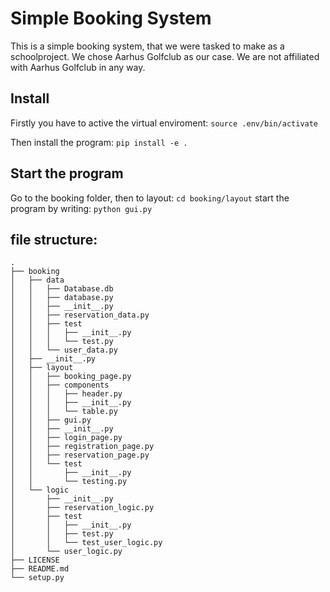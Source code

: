 # Simple Booking System
This is a simple booking system, that we were tasked to make as a schoolproject. We chose Aarhus Golfclub as our case. We are not affiliated with Aarhus Golfclub in any way.



## Install
Firstly you have to active the virtual enviroment:
```source .env/bin/activate```

Then install the program:
```pip install -e .```


## Start the program
Go to the booking folder, then to layout:
```cd booking/layout```
start the program by writing: 
```python gui.py```

## file structure:
```
.
├── booking
│   ├── data
│   │   ├── Database.db
│   │   ├── database.py
│   │   ├── __init__.py
│   │   ├── reservation_data.py
│   │   ├── test
│   │   │   ├── __init__.py
│   │   │   └── test.py
│   │   └── user_data.py
│   ├── __init__.py
│   ├── layout
│   │   ├── booking_page.py
│   │   ├── components
│   │   │   ├── header.py
│   │   │   ├── __init__.py
│   │   │   └── table.py
│   │   ├── gui.py
│   │   ├── __init__.py
│   │   ├── login_page.py
│   │   ├── registration_page.py
│   │   ├── reservation_page.py
│   │   └── test
│   │       ├── __init__.py
│   │       └── testing.py
│   └── logic
│       ├── __init__.py
│       ├── reservation_logic.py
│       ├── test
│       │   ├── __init__.py
│       │   ├── test.py
│       │   └── test_user_logic.py
│       └── user_logic.py
├── LICENSE
├── README.md
└── setup.py
```

